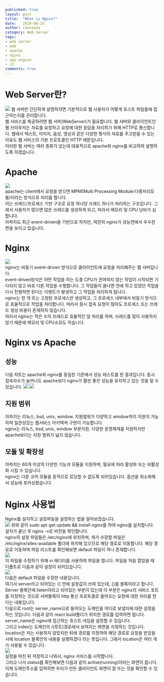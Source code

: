 ```yaml
---
published: true
layout: post
title:  "What is Nginx?"
date:   2019-06-25
author: raonzena 
category: Web Server
tags:
- web server
- web
- apache
- nginx
- app engine
- s3
comments: true
---
```



# Web Server란?
![](https://mdn.mozillademos.org/files/8659/web-server.svg)
웹 서버란 간단하게 설명하자면 기본적으로 웹 사용자가 어떻게 호스트 파일들에 접근하는지를 관리합니다.  
웹 서비스를 제공하려면 웹 서버(WebServer)가 필요합니다. 웹 서버와 클라이언트인 웹 브라우저는 자료를 요청하고 요청에 대한 응답을 처리하기 위해 HTTP로 통신합니다. 웹에서 텍스트, 이미지, 음성, 영상과 같은 다양한 형식의 자료를 주고받을 수 있는 이유도 웹 서비스의 기본 프로토콜인 HTTP 때문입니다.  
이러한 웹 서버는 여러 종류가 있는데 대표적으로 apache와 nginx를 비교하여 설명하도록 하겠습니다.
  

# Apache
![](https://upload.wikimedia.org/wikipedia/commons/thumb/d/db/Apache_Software_Foundation_Logo_%282016%29.svg/512px-Apache_Software_Foundation_Logo_%282016%29.svg.png)  
apache는 client에서 요청을 받으면 MPM(Multi Processing Module:다중처리모듈)이라는 방식으로 처리를 합니다.  
이는 쓰레드/프로세스 기반 구조로 요청 하나당 쓰레드 하나가 처리하는 구조입니다. 그래서 사용자가 많으면 많은 쓰레드를 생성하게 되고, 따라서 메모리 및 CPU 낭비가 심합니다.  
아파치도 최근 event-driven을 기반으로 하지만, 여전히 nginx가 성능면에서 우수한 면을 보이고 있습니다.
  
# Nginx
![](https://www.nginx.com/wp-content/uploads/2018/08/NGINX-logo-rgb-large.png)  
nginx는 비동기 event-driven 방식으로 클라이언트에 요청을 처리해주는 웹 서버입니다.  
event-driven방식은 어떤 작업을 하는 도중 CPU가 관여하지 않는 작업이 시작되면 기다리지 않고 바로 다른 작업을 수행합니다. 그 작업들이 끝나면 전에 하고 있었던 작업을 다시 진행하면 된다는 이벤트가 발생하고 그 작업을 처리하게 됩니다.  
nginx는 한 개 또는 고정된 프로세스만 생성하고, 그 프로세스 내부에서 비동기 방식으로 효율적으로 작업을 처리합니다. 따라서 동시 접속 요청이 많아도 프로세스 또는 쓰레드 생성 비용이 존재하지 않습니다.  
따라서 nginx는 적은 수의 쓰레드로 효율적인 일 처리를 하며, 쓰레드를 많이 사용하지 않기 때문에 메모리 및 CPU소모도 적습니다.  
  
# Nginx vs Apache
  
## 성능
다음 차트는 apache와 nginx를 동일한 기준에서 성능 테스트를 한 결과입니다. 동시 접속자수가 늘어나도 apache보다 nginx가 훨씬 좋은 성능을 유지하고 있는 것을 알 수 있습니다.
![](https://i1.wp.com/tengine.taobao.org/images/benchmark.png)
![](https://i2.wp.com/tengine.taobao.org/images/benchmark2.png)  
  
## 지원 범위
아파치는 리눅스, bsd, unix, window. 지원범위가 다양하고 window까지 지원이 가능하여 일관성있는 웹서비스 아키텍쳐 구현이 가능합니다.  
nginx는 리눅스, bsd, unix, window 부분지원. 다양한 운영체계를 지원하지만 apache보다는 지원 범위가 넓지 않습니다.  
  
## 모듈 및 확장성
아파치는 60개 이상의 다양한 기능과 모듈을 지원하며, 필요에 따라 활성화 또는 비활성화 시킬 수 있습니다.  
nginx는 다른 코어 모듈을 동적으로 로딩할 수 없도록 되어있습니다. 옵션을 최소화해서 성능에 포커싱했습니다.  

# Nginx 사용법
Nginx를 설치하고 설정파일을 설정하는 법을 알아보겠습니다.  
![](https://raonzena.github.io/images/Nginx_1.png)
위와 같이 sudo apt-get update && install nginx를 하여 nginx를 설치합니다.  
설치가 끝난 후 nginx -v로 버전을 확인합니다.  
nginx의 설정 파일들은 /etc/nginx에 위치하며, 제가 수정할 파일은 /etc/nginx/sites-available 폴더에 위치해 있으므로 해당 경로로 이동합니다.
해당 경로로 이동하여 파일 리스트를 확인해보면 default 파일이 하나 존재합니다.  
![](https://raonzena.github.io/images/Nginx_2.png)  
이 파일을 수정하기 위해 vi 에디터를 사용하여 파일을 엽니다. 파일을 처음 열었을 때 디폴트로 다음과 같이 설정이 되어있습니다.  
![](https://raonzena.github.io/images/Nginx_3.png)  
다음은 default 파일을 수정한 내용입니다.  
여기서 server라고 되어있는 {} 안에 설정값이 쓰여 있는데, {}를 블록이라고 합니다. Server 블록안에 listen이라고 되어있는 부분이 있는데 이 부분은 nginx의 서비스 포트를 지정하는 것으로 서버블록이 http 통신 프로토콜로 들어오는 요청에 대한 처리를 한다는 내용입니다.  
다음으로 root는 server_name으로 들어오는 도메인을 어디로 보낼지에 대한 설정을 하는 것입니다.
다음과 같이 react build폴더가 위치한 경로를 입력하면 됩니다.  
server_name은 nginx에 접근하는 호스트 네임을 설정할 수 있습니다.  
그리고 index는 도메인의 /(루트)경로에서 보여지는 화면을 지정하는 것입니다.  
location은 저는 사용하지 않았지만 뒤에 경로를 지정하여 해당 경로로 요청을 받았을 시에 location 블록안의 내용을 실행하겠다 라는 뜻입니다.
그래서 location은 여러 개가 사용될 수 있습니다.  
![](https://raonzena.github.io/images/Nginx_4.png)  
설정을 마친 뒤 저장하고 나와서, nginx 서비스를 시작합니다.  
그러고 나서 status를 확인해보면 다음과 같이 active(running)이라는 화면이 뜹니다.  
이제 도메인주소를 입력하면 우리가 만든 클라이언트 화면이 잘 뜨는 것을 확인할 수 있습니다.  
